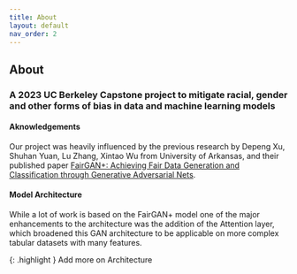 ```yaml
---
title: About
layout: default
nav_order: 2
---
```


## About
### A 2023 UC Berkeley Capstone project to mitigate racial, gender and other forms of bias in data and machine learning models

#### Aknowledgements
Our project was heavily influenced by the previous research by Depeng Xu, Shuhan Yuan, Lu Zhang, Xintao Wu from University of Arkansas,
and their published paper [FairGAN+: Achieving Fair Data Generation and Classification through Generative Adversarial Nets].

#### Model Architecture
While a lot of work is based on the FairGAN+ model one of the major enhancements to the architecture was the addition of the Attention layer, which 
broadened this GAN architecture to be applicable on more complex tabular datasets with many features.

{: .highlight }
Add more on Architecture


[FairGAN+: Achieving Fair Data Generation and Classification through Generative Adversarial Nets]: https://ieeexplore.ieee.org/abstract/document/9006322?casa_token=rtdWVzSgLKoAAAAA:AMi_jcLYpcU-evETPjOU7z-NF7W6NVOBczeq01sPpEIzl8V_XcwMYeTqabxFM2AOwCYt2VA
